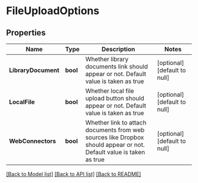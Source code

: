 # FileUploadOptions

## Properties
Name | Type | Description | Notes
------------ | ------------- | ------------- | -------------
**LibraryDocument** | **bool** | Whether library documents link should appear or not. Default value is taken as true | [optional] [default to null]
**LocalFile** | **bool** | Whether local file upload button should appear or not. Default value is taken as true | [optional] [default to null]
**WebConnectors** | **bool** | Whether link to attach documents from web sources like Dropbox should appear or not. Default value is taken as true | [optional] [default to null]

[[Back to Model list]](../README.md#documentation-for-models) [[Back to API list]](../README.md#documentation-for-api-endpoints) [[Back to README]](../README.md)


